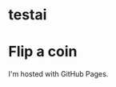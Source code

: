 # testai
<!DOCTYPE html>
<html>
<body>
<h1>Flip a coin</h1>
<p>I'm hosted with GitHub Pages.</p>
</body>
</html>

